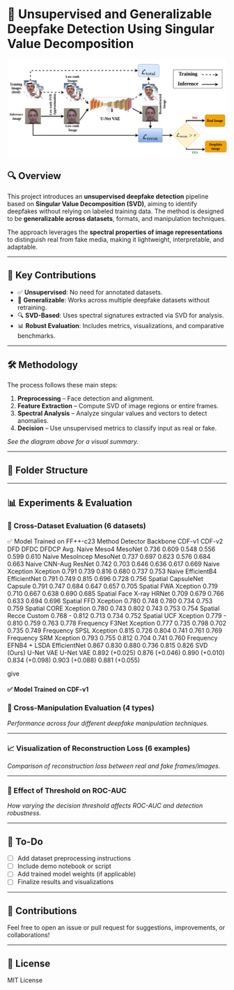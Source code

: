 
# 🧠 Unsupervised and Generalizable Deepfake Detection Using Singular Value Decomposition

![Process Diagram](deepfake_detection_process.png) <!-- Replace with your actual image path -->

## 🔍 Overview

This project introduces an **unsupervised deepfake detection** pipeline based on **Singular Value Decomposition (SVD)**, aiming to identify deepfakes without relying on labeled training data. The method is designed to be **generalizable across datasets**, formats, and manipulation techniques.

The approach leverages the **spectral properties of image representations** to distinguish real from fake media, making it lightweight, interpretable, and adaptable.

---

## 🧪 Key Contributions

- ✅ **Unsupervised**: No need for annotated datasets.
- 🔁 **Generalizable**: Works across multiple deepfake datasets without retraining.
- 🔍 **SVD-Based**: Uses spectral signatures extracted via SVD for analysis.
- 📊 **Robust Evaluation**: Includes metrics, visualizations, and comparative benchmarks.

---

## 🛠️ Methodology

The process follows these main steps:

1. **Preprocessing** – Face detection and alignment.
2. **Feature Extraction** – Compute SVD of image regions or entire frames.
3. **Spectral Analysis** – Analyze singular values and vectors to detect anomalies.
4. **Decision** – Use unsupervised metrics to classify input as real or fake.

_See the diagram above for a visual summary._

---

## 📁 Folder Structure

<!-- Add this later after organizing the repo -->

---

## 📊 Experiments & Evaluation

### 📂 Cross-Dataset Evaluation (6 datasets)

✅ Model Trained on FF++-c23
Method	Detector	Backbone	CDF-v1	CDF-v2	DFD	DFDC	DFDCP	Avg.
Naive	Meso4	MesoNet	0.736	0.609	0.548	0.556	0.599	0.610
Naive	MesoIncep	MesoNet	0.737	0.697	0.623	0.576	0.684	0.663
Naive	CNN-Aug	ResNet	0.742	0.703	0.646	0.636	0.617	0.669
Naive	Xception	Xception	0.791	0.739	0.816	0.680	0.737	0.753
Naive	EfficientB4	EfficientNet	0.791	0.749	0.815	0.696	0.728	0.756
Spatial	CapsuleNet	Capsule	0.791	0.747	0.684	0.647	0.657	0.705
Spatial	FWA	Xception	0.719	0.710	0.667	0.638	0.690	0.685
Spatial	Face X-ray	HRNet	0.709	0.679	0.766	0.633	0.694	0.696
Spatial	FFD	Xception	0.780	0.748	0.780	0.734	0.753	0.759
Spatial	CORE	Xception	0.780	0.743	0.802	0.743	0.753	0.754
Spatial	Recce	Custom	0.768	-	0.812	0.713	0.734	0.752
Spatial	UCF	Xception	0.779	-	0.810	0.759	0.763	0.778
Frequency	F3Net	Xception	0.777	0.735	0.798	0.702	0.735	0.749
Frequency	SPSL	Xception	0.815	0.726	0.804	0.741	0.761	0.769
Frequency	SRM	Xception	0.793	0.755	0.812	0.704	0.741	0.760
Frequency	EFNB4 + LSDA	EfficientNet	0.867	0.830	0.880	0.736	0.815	0.826
SVD (Ours)	U-Net VAE	U-Net VAE	0.892 (+0.025)	0.876 (+0.046)	0.890 (+0.010)	0.834 (+0.098)	0.903 (+0.088)	0.881 (+0.055)

give 
#### ✅ Model Trained on CDF-v1

<!-- Paste next table -->

### 🧪 Cross-Manipulation Evaluation (4 types)
_Performance across four different deepfake manipulation techniques._

<!-- Details to be added -->

---

### 📈 Visualization of Reconstruction Loss (6 examples)
_Comparison of reconstruction loss between real and fake frames/images._

<!-- Visualizations and explanations go here -->

---

### 🎯 Effect of Threshold on ROC-AUC
_How varying the decision threshold affects ROC-AUC and detection robustness._

<!-- Add plots and analysis -->

---

## 🚀 To-Do

- [ ] Add dataset preprocessing instructions
- [ ] Include demo notebook or script
- [ ] Add trained model weights (if applicable)
- [ ] Finalize results and visualizations

---

## 🤝 Contributions

Feel free to open an issue or pull request for suggestions, improvements, or collaborations!

---

## 📜 License

MIT License

